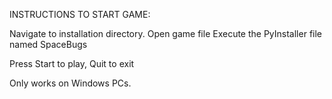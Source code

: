 INSTRUCTIONS TO START GAME:

Navigate to installation directory.
Open game file
Execute the PyInstaller file named SpaceBugs

Press Start to play, Quit to exit

Only works on Windows PCs.
